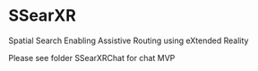 # SSearXR
Spatial Search Enabling Assistive Routing using eXtended Reality

Please see folder SSearXRChat for chat MVP
